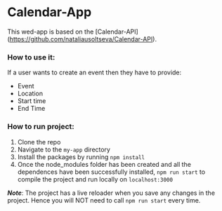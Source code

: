 # Calendar-App

This wed-app is based on the [Calendar-API] (https://github.com/nataliausoltseva/Calendar-API).

### How to use it:
If a user wants to create an event then they have to provide:
- Event
- Location
- Start time
- End Time

### How to run project:
1. Clone the repo
2. Navigate to the `my-app` directory
3. Install the packages by running `npm install`
4. Once the node_modules folder has been created and all the dependences have been successfully installed, `npm run start` to compile the project and run locally on `localhost:3000`

***Note***: The project has a live reloader when you save any changes in the project. Hence you will NOT need to call `npm run start` every time.
